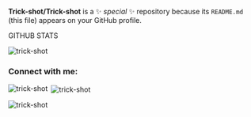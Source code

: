 
**Trick-shot/Trick-shot** is a ✨ _special_ ✨ repository because its `README.md` (this file) appears on your GitHub profile.

GITHUB STATS
<p align="left"> <img src="https://komarev.com/ghpvc/?username=trick-shot&label=Profile%20views&color=0e75b6&style=flat" alt="trick-shot" /> </p>

<h3 align="left">Connect with me:</h3>
<p align="left">
</p>

<p><img align="left" src="https://github-readme-stats.vercel.app/api/top-langs?username=trick-shot&show_icons=true&locale=en&layout=compact" alt="trick-shot" /></p>

<p>&nbsp;<img align="center" src="https://github-readme-stats.vercel.app/api?username=trick-shot&show_icons=true&locale=en" alt="trick-shot" /></p>

<p><img align="center" src="https://github-readme-streak-stats.herokuapp.com/?user=trick-shot&" alt="trick-shot" /></p>

